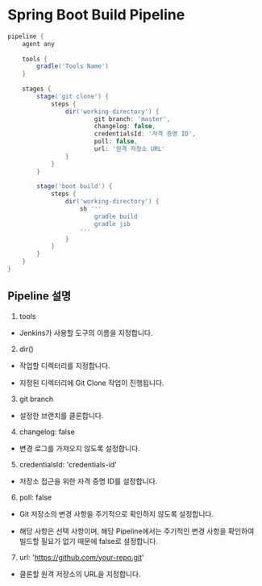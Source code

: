 # Spring Boot Build Pipeline

```groovy
pipeline {
    agent any
    
    tools {
        gradle('Tools Name')
    }
    
    stages {
        stage('git clone') {
            steps {
                dir('working-directory') {
                        git branch: 'master',
                        changelog: false,
                        credentialsId: '자격 증명 ID',
                        poll: false,
                        url: '원격 저장소 URL'
                }
            }
        }
        
        stage('boot build') {
            steps {
                dir('working-directory') {
                    sh '''
                        gradle build
                        gradle jib
                    '''
                }
            }
        }
    }
}
```

## Pipeline 설명

1. tools

- Jenkins가 사용할 도구의 이름을 지정합니다.

2. dir()

- 작업할 디렉터리를 지정합니다.

- 지정된 디렉터리에 Git Clone 작업이 진행됩니다.

3. git branch

- 설정한 브랜치를 클론합니다.

4. changelog: false

- 변경 로그를 가져오지 않도록 설정합니다.

5. credentialsId: 'credentials-id'

- 저장소 접근을 위한 자격 증명 ID를 설정합니다.

6. poll: false

- Git 저장소의 변경 사항을 주기적으로 확인하지 않도록 설정합니다.

- 해당 사항은 선택 사항이며, 해당 Pipeline에서는 주기적인 변경 사항을 확인하여 빌드할 필요가 없기 때문에 false로 설정합니다.

7. url: 'https://github.com/your-repo.git'

- 클론할 원격 저장소의 URL을 지정합니다.
